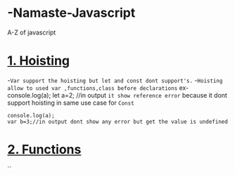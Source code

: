 # -Namaste-Javascript

A-Z of javascript

# <a href="Hoisting.js">1. Hoisting</a>
-`Var support the hoisting but let and const dont support's.`
-`Hoisting allow to used var ,functions,class before declarations`
    ex- console.log(a);
    let a=2; //in output `it show reference error` because it dont support hoisting in same use case for
     `Const`

    console.log(a);
    var b=3;//in output dont show any error but get the value is undefined
 # <a href="functions.js">2. Functions</a> 
 `` 
